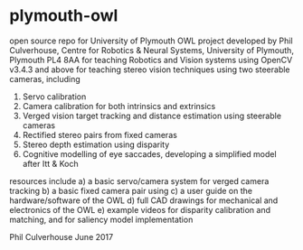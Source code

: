 # plymouth-owl
open source repo for University of Plymouth OWL project
developed by Phil Culverhouse, Centre for Robotics & Neural Systems, University of Plymouth, Plymouth PL4 8AA
for teaching Robotics and Vision systems using OpenCV v3.4.3 and above
for teaching stereo vision techniques using two steerable cameras, 
including
1) Servo calibration
2) Camera calibration for both intrinsics and extrinsics 
3) Verged vision target tracking and distance estimation using steerable cameras
4) Rectified stereo pairs from fixed cameras
5) Stereo depth estimation using disparity 
6) Cognitive modelling of eye saccades, developing a simplified model after Itt & Koch

resources include
a) a basic servo/camera system for verged camera tracking
b) a basic fixed camera pair using
c) a user guide on the hardware/software of the OWL
d) full CAD drawings for mechanical and electronics of the OWL
e) example videos for disparity calibration and matching, and for saliency model implementation

Phil Culverhouse June 2017
